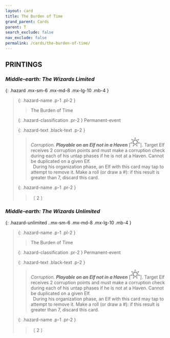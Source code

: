 ```yaml
---
layout: card
title: The Burden of Time
grand_parent: Cards
parent: T
search_exclude: false
nav_exclude: false
permalink: /cards/the-burden-of-time/
---
```


## PRINTINGS


### _Middle-earth: The Wizards Limited_

{: .hazard .mx-sm-6 .mx-md-8 .mx-lg-10 .mb-4 }
> {: .hazard-name .p-1 .pl-2 }
> > <div class="hazard-mp"></div>
> > <div class="card-name">The Burden of Time</div>
>
> {: .hazard-classification .pr-2 }
> Permanent-event
>
> {: .hazard-text .black-text .p-2 }
> > _Corruption._ ***Playable on an Elf not in a Haven*** \[![](/assets/images/free-haven.svg)]. Target Elf receives 2 corruption points and must make a corruption check during each of his untap phases if he is not at a Haven. Cannot be duplicated on a given Elf. <br>&ensp;During his organization phase, an Elf with this card may tap to attempt to remove it. Make a roll (or draw a #): if this result is greater than 7, discard this card. 
>
> {: .hazard-name .p-1 .pr-2 }
> > <div class="card-shield"></div>
> > <div class="card-corruption-white">〔 2 〕</div>

### _Middle-earth: The Wizards Unlimited_

{: .hazard-unlimited ..mx-sm-6 .mx-md-8 .mx-lg-10 .mb-4 }
> {: .hazard-name .p-1 .pl-2 }
> > <div class="hazard-mp"></div>
> > <div class="card-name">The Burden of Time</div>
>
> {: .hazard-classification .pr-2 }
> Permanent-event
>
> {: .hazard-text .black-text .p-2 }
> > _Corruption._ ***Playable on an Elf not in a Haven*** \[![](/assets/images/free-haven.svg)]. Target Elf receives 2 corruption points and must make a corruption check during each of his untap phases if he is not at a Haven. Cannot be duplicated on a given Elf. <br>&ensp;During his organization phase, an Elf with this card may tap to attempt to remove it. Make a roll (or draw a #): if this result is greater than 7, discard this card. 
>
> {: .hazard-name .p-1 .pr-2 }
> > <div class="card-shield"></div>
> > <div class="card-corruption-white">〔 2 〕</div>
